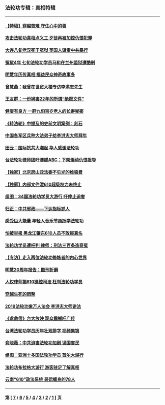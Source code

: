 ### 法轮功专辑：真相特辑
---
#### [【特稿】穿越苦难 守住心中的善](../../pages/nf4389/n13784979.md?10140430) 
#### [攻击法轮功真相点义工 歹徒再被加控仇恨犯罪](../../pages/nf4389/n13601019.md?10140430) 
#### [大连八旬老汉死于冤狱 英国人谴责中共暴行](../../pages/nf4389/n13480118.md?10140430) 
#### [冤狱4年 七旬法轮功学员马和在兰州监狱遭酷刑](../../pages/nf4389/n13304688.md?10140430) 
#### [明慧年历传真相 福益民众神奇故事多](../../pages/nf4389/n13294545.md?10140430) 
#### [曾慧燕：我曾在世贸大楼专访李洪志先生](../../pages/nf4389/n12898729.md?10140430) 
#### [王友群：一份祸害22年的所谓“绝密文件”](../../pages/nf4389/n12871750.md?10140430) 
#### [健康有良方 一群九旬百岁老人的长寿秘密](../../pages/nf4389/n12847475.md?10140430) 
#### [《转法轮》中提及的史前文明案例：刻石](../../pages/nf4389/n12758577.md?10140430) 
#### [中国各军区兵种大法弟子给李洪志大师拜年](../../pages/nf4389/n12750047.md?10140430) 
#### [田云：国际抗共大潮起 华人感谢法轮功](../../pages/nf4389/n12357708.md?10140430) 
#### [台法轮功律师团吁澳媒ABC：下架煽动仇恨报导](../../pages/nf4389/n12279917.md?10140430) 
#### [【独家】北京房山政法委不见光的维稳费](../../pages/nf4389/n12031979.md?10140430) 
#### [【独家】内部文件泄610超级权力未终止](../../pages/nf4389/n12023895.md?10140430) 
#### [组图：34国法轮功学员大游行 吁停止迫害](../../pages/nf4389/n11492658.md?10140430) 
#### [归正：中共邪政——下达指标抓人](../../pages/nf4389/n11474770.md?10140430) 
#### [感受巨大能量 年轻人音乐节踊跃学法轮功](../../pages/nf4389/n11441981.md?10140430) 
#### [怕被举报 黑龙江肇东610人员不敢报真名](../../pages/nf4389/n11436499.md?10140430) 
#### [法轮功学员遭枉判 律师：刑法三百条造奇冤](../../pages/nf4389/n11433943.md?10140430) 
#### [【专访】走入两位法轮功修炼者的内心世界](../../pages/nf4389/n11415623.md?10140430) 
#### [明慧20周年报告：酷刑折磨](../../pages/nf4389/n11387954.md?10140430) 
#### [人权律师揭610操控司法 枉判法轮功学员](../../pages/nf4389/n11313370.md?10140430) 
#### [穿越生死的团聚](../../pages/nf4389/n11258922.md?10140430) 
#### [2019法轮功逾万人法会 李洪志大师讲法](../../pages/nf4389/n11265303.md?10140430) 
#### [《求救信》台大放映 观众震撼吁广传](../../pages/nf4389/n10922251.md?10140430) 
#### [台湾法轮功学员历年壮观排字 视频集锦](../../pages/nf4389/n10878789.md?10140430) 
#### [俞晓薇：中共迫害法轮功加剧 误国害民](../../pages/nf4389/n10859260.md?10140430) 
#### [组图：亚洲十多国法轮功学员 首尔大游行](../../pages/nf4389/n10781149.md?10140430) 
#### [法轮功布拉格大游行 游客驻足了解真相](../../pages/nf4389/n10749360.md?10140430) 
#### [云南“610”政法系统 恶运缠身的78人](../../pages/nf4389/n10747534.md?10140430) 

---
#### 第 [ [7](./7.md?10140430) / [6](./6.md?10140430) / [5](./5.md?10140430) / [4](./4.md?10140430) / [3](./3.md?10140430) / [2](./2.md?10140430) / [1](./1.md?10140430) ] 页
